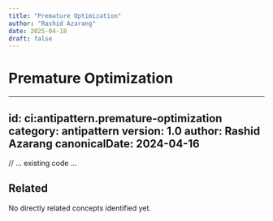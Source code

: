 ```yaml
---
title: "Premature Optimization"
author: "Rashid Azarang"
date: 2025-04-18
draft: false
---
```


<!-- Migration Status: Complete -->

# Premature Optimization

---
id: ci:antipattern.premature-optimization
category: antipattern
version: 1.0
author: Rashid Azarang
canonicalDate: 2024-04-16
---

// ... existing code ... 







## Related

No directly related concepts identified yet.
